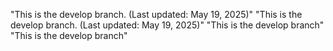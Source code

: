 "This is the develop branch. (Last updated: May 19, 2025)" 
"This is the develop branch. (Last updated: May 19, 2025)" 
"This is the develop branch"
"This is the develop branch"
